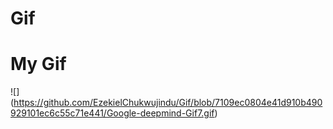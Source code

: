 # Gif
# My Gif
![] (https://github.com/EzekielChukwujindu/Gif/blob/7109ec0804e41d910b490929101ec6c55c71e441/Google-deepmind-Gif7.gif)
